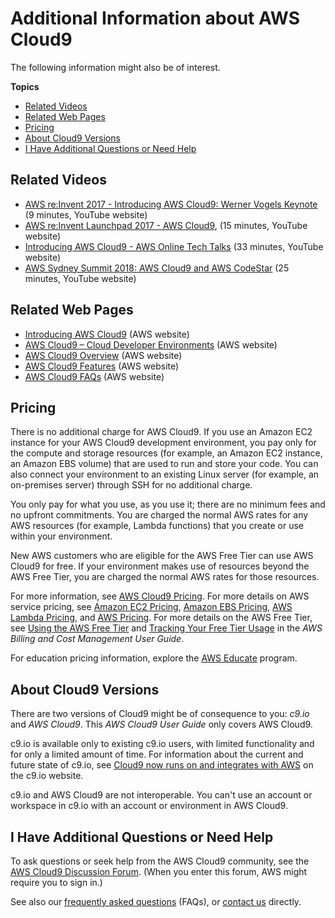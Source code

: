 # Additional Information about AWS Cloud9<a name="additional-info"></a>

The following information might also be of interest\.

**Topics**
+ [Related Videos](#related-videos)
+ [Related Web Pages](#related-web-pages)
+ [Pricing](#pricing)
+ [About Cloud9 Versions](#versions)
+ [I Have Additional Questions or Need Help](#questions-help)

## Related Videos<a name="related-videos"></a>
+  [AWS re:Invent 2017 \- Introducing AWS Cloud9: Werner Vogels Keynote](https://www.youtube.com/watch?v=fwFoU_Wb-fU) \(9 minutes, YouTube website\)
+  [AWS re:Invent Launchpad 2017 \- AWS Cloud9](https://www.youtube.com/watch?v=NNqVBo9k8n4), \(15 minutes, YouTube website\)
+  [Introducing AWS Cloud9 \- AWS Online Tech Talks](https://www.youtube.com/watch?v=FvclLeg2vEQ) \(33 minutes, YouTube website\)
+  [AWS Sydney Summit 2018: AWS Cloud9 and AWS CodeStar](https://www.youtube.com/watch?v=B-nbl0qYsQg) \(25 minutes, YouTube website\)

## Related Web Pages<a name="related-web-pages"></a>
+  [Introducing AWS Cloud9](https://aws.amazon.com/about-aws/whats-new/2017/11/introducing-aws-cloud9/) \(AWS website\)
+  [AWS Cloud9 – Cloud Developer Environments](http://aws.amazon.com/blogs/aws/aws-cloud9-cloud-developer-environments/) \(AWS website\)
+  [AWS Cloud9 Overview](https://aws.amazon.com/cloud9/) \(AWS website\)
+  [AWS Cloud9 Features](https://aws.amazon.com/cloud9/details/) \(AWS website\)
+  [AWS Cloud9 FAQs](https://aws.amazon.com/cloud9/faqs/) \(AWS website\)

## Pricing<a name="pricing"></a>

There is no additional charge for AWS Cloud9\. If you use an Amazon EC2 instance for your AWS Cloud9 development environment, you pay only for the compute and storage resources \(for example, an Amazon EC2 instance, an Amazon EBS volume\) that are used to run and store your code\. You can also connect your environment to an existing Linux server \(for example, an on\-premises server\) through SSH for no additional charge\.

You only pay for what you use, as you use it; there are no minimum fees and no upfront commitments\. You are charged the normal AWS rates for any AWS resources \(for example, Lambda functions\) that you create or use within your environment\.

New AWS customers who are eligible for the AWS Free Tier can use AWS Cloud9 for free\. If your environment makes use of resources beyond the AWS Free Tier, you are charged the normal AWS rates for those resources\.

For more information, see [AWS Cloud9 Pricing](https://aws.amazon.com/cloud9/pricing/)\. For more details on AWS service pricing, see [Amazon EC2 Pricing](https://aws.amazon.com/ec2/pricing/), [Amazon EBS Pricing](https://aws.amazon.com/ebs/pricing/), [AWS Lambda Pricing](https://aws.amazon.com/lambda/pricing/), and [AWS Pricing](https://aws.amazon.com/pricing/)\. For more details on the AWS Free Tier, see [Using the AWS Free Tier](https://docs.aws.amazon.com/awsaccountbilling/latest/aboutv2/billing-free-tier.html) and [Tracking Your Free Tier Usage](https://docs.aws.amazon.com/awsaccountbilling/latest/aboutv2/tracking-free-tier-usage.html) in the *AWS Billing and Cost Management User Guide*\.

For education pricing information, explore the [AWS Educate](https://aws.amazon.com/education/awseducate/) program\.

## About Cloud9 Versions<a name="versions"></a>

There are two versions of Cloud9 might be of consequence to you: *c9\.io* and *AWS Cloud9*\. This *AWS Cloud9 User Guide* only covers AWS Cloud9\.

c9\.io is available only to existing c9\.io users, with limited functionality and for only a limited amount of time\. For information about the current and future state of c9\.io, see [Cloud9 now runs on and integrates with AWS](https://c9.io/announcement) on the c9\.io website\.

c9\.io and AWS Cloud9 are not interoperable\. You can't use an account or workspace in c9\.io with an account or environment in AWS Cloud9\.

## I Have Additional Questions or Need Help<a name="questions-help"></a>

To ask questions or seek help from the AWS Cloud9 community, see the [AWS Cloud9 Discussion Forum](https://forums.aws.amazon.com/forum.jspa?forumID=268)\. \(When you enter this forum, AWS might require you to sign in\.\)

See also our [frequently asked questions](https://aws.amazon.com/cloud9/faqs/) \(FAQs\), or [contact us](https://aws.amazon.com/contact-us/) directly\.